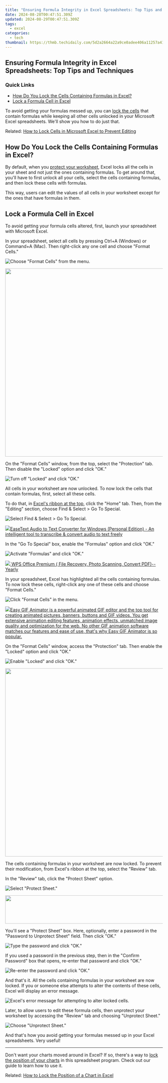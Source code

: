 ```yaml
---
title: "Ensuring Formula Integrity in Excel Spreadsheets: Top Tips and Techniques"
date: 2024-08-28T00:47:51.309Z
updated: 2024-08-29T00:47:51.309Z
tags:
  - excel
categories:
  - tech
thumbnail: https://thmb.techidaily.com/5d2a2664a22a9ce0adee406a11257a41dccd9059883156b786595c2defcdb7b3.jpg
---
```


## Ensuring Formula Integrity in Excel Spreadsheets: Top Tips and Techniques

### Quick Links

* [How Do You Lock the Cells Containing Formulas in Excel?](https://youtube-clips.techidaily.com/youtube-alternatives-3-best-video-sharing-sites/)
* [Lock a Formula Cell in Excel](https://instagram-video-recordings.techidaily.com/updated-insta-perfect-pivoting-mastering-video-angles-for-social-success/)

 To avoid getting your formulas messed up, you can [lock the cells](https://video-screen-grab.techidaily.com/new-savor-playtime-the-essential-guide-to-high-quality-offline-ios-games-for-2024/) that contain formulas while keeping all other cells unlocked in your Microsoft Excel spreadsheets. We'll show you how to do just that.

Related: [How to Lock Cells in Microsoft Excel to Prevent Editing](https://video-screen-grab.techidaily.com/new-savor-playtime-the-essential-guide-to-high-quality-offline-ios-games-for-2024/) 

##  How Do You Lock the Cells Containing Formulas in Excel?

 By default, when you [protect your worksheet](https://screen-recording.techidaily.com/updated-essential-tips-for-gameplay-screen-captures-on-xbox-one-for-2024/), Excel locks all the cells in your sheet and not just the ones containing formulas. To get around that, you'll have to first unlock all your cells, select the cells containing formulas, and then lock these cells with formulas.

 This way, users can edit the values of all cells in your worksheet except for the ones that have formulas in them.

##  Lock a Formula Cell in Excel

 To avoid getting your formula cells altered, first, launch your spreadsheet with Microsoft Excel.

 In your spreadsheet, select all cells by pressing Ctrl+A (Windows) or Command+A (Mac). Then right-click any one cell and choose "Format Cells."

![Choose "Format Cells" from the menu.](https://static1.howtogeekimages.com/wordpress/wp-content/uploads/2022/06/1-format-all-cells.png) 

<!-- affiliate ads begin -->
<a href="https://appsumo.8odi.net/c/5597632/2075461/7443" target="_top" id="2075461"><img src="//a.impactradius-go.com/display-ad/7443-2075461" border="0" alt="" width="1200" height="600"/></a><img height="0" width="0" src="https://appsumo.8odi.net/i/5597632/2075461/7443" style="position:absolute;visibility:hidden;" border="0" />
<!-- affiliate ads end -->
 On the "Format Cells" window, from the top, select the "Protection" tab. Then disable the "Locked" option and click "OK."

![Turn off "Locked" and click "OK."](https://static1.howtogeekimages.com/wordpress/wp-content/uploads/2022/06/2-unlock-all-cells.png) 

 All cells in your worksheet are now unlocked. To now lock the cells that contain formulas, first, select all these cells.

 To do that, in [Excel's ribbon at the top](https://screen-mirror.techidaily.com/in-2024-how-to-mirror-honor-play-40c-to-mac-drfone-by-drfone-android/), click the "Home" tab. Then, from the "Editing" section, choose Find & Select > Go To Special.

![Select Find & Select > Go To Special.](https://static1.howtogeekimages.com/wordpress/wp-content/uploads/2022/06/3-excel-go-to-special.png) 

<!-- affiliate ads begin -->
<a href="https://secure.2checkout.com/order/checkout.php?PRODS=40203538&QTY=1&AFFILIATE=108875&CART=1"><img src="https://secure.avangate.com/images/merchant/cc4b82e826b52ec41c810301548e8f48/products/audio-to-text-transcription-software.png" border="0">EaseText Audio to Text Converter for Windows (Personal Edition) - An intelligent tool to transcribe & convert audio to text freely </a>
<!-- affiliate ads end -->
 In the "Go To Special" box, enable the "Formulas" option and click "OK."

![Activate "Formulas" and click "OK."](https://static1.howtogeekimages.com/wordpress/wp-content/uploads/2022/06/4-select-all-formula-cells.png) 

<!-- affiliate ads begin -->
<a href="https://secure.2checkout.com/order/checkout.php?PRODS=38729081&QTY=1&AFFILIATE=108875&CART=1"><img src="https://website-prod.cache.wpscdn.com/img/wps-office-pdf-editor-1x.890dbda.png" border="0">
WPS Office Premium ( File Recovery, Photo Scanning, Convert PDF)--Yearly</a>
<!-- affiliate ads end -->
 In your spreadsheet, Excel has highlighted all the cells containing formulas. To now lock these cells, right-click any one of these cells and choose "Format Cells."

![Click "Format Cells" in the menu.](https://static1.howtogeekimages.com/wordpress/wp-content/uploads/2022/06/5-format-formula-cells.png) 

<!-- affiliate ads begin -->
<a href="https://secure.2checkout.com/order/checkout.php?PRODS=174416&QTY=1&AFFILIATE=108875&CART=1"><img src="https://www.easygifanimator.net/images/gif-animator.png" border="0">Easy GIF Animator is a powerful animated GIF editor and the top tool for creating animated pictures, banners, buttons and GIF videos. You get extensive animation editing features, animation effects, unmatched image quality and optimization for the web. No other GIF animation software matches our features and ease of use, that's why Easy GIF Animator is so popular.</a>
<!-- affiliate ads end -->
 On the "Format Cells" window, access the "Protection" tab. Then enable the "Locked" option and click "OK."

![Enable "Locked" and click "OK."](https://static1.howtogeekimages.com/wordpress/wp-content/uploads/2022/06/6-lock-formula-cells.png) 

<!-- affiliate ads begin -->
<a href="https://turtlebeacheu.sjv.io/c/5597632/1996818/23722" target="_top" id="1996818"><img src="//a.impactradius-go.com/display-ad/23722-1996818" border="0" alt="" width="600" height="600"/></a><img height="0" width="0" src="https://imp.pxf.io/i/5597632/1996818/23722" style="position:absolute;visibility:hidden;" border="0" />
<!-- affiliate ads end -->
 The cells containing formulas in your worksheet are now locked. To prevent their modification, from Excel's ribbon at the top, select the "Review" tab.

 In the "Review" tab, click the "Protect Sheet" option.

![Select "Protect Sheet."](https://static1.howtogeekimages.com/wordpress/wp-content/uploads/2022/06/7-protect-excel-sheet.png) 

<!-- affiliate ads begin -->
<a href="https://mindmanager.sjv.io/c/5597632/1787667/20231" target="_top" id="1787667"><img src="//a.impactradius-go.com/display-ad/20231-1787667" border="0" alt="" width="728" height="90"/></a><img height="0" width="0" src="https://imp.pxf.io/i/5597632/1787667/20231" style="position:absolute;visibility:hidden;" border="0" />
<!-- affiliate ads end -->
 You'll see a "Protect Sheet" box. Here, optionally, enter a password in the "Password to Unprotect Sheet" field. Then click "OK."

![Type the password and click "OK."](https://static1.howtogeekimages.com/wordpress/wp-content/uploads/2022/06/8-enter-protection-password.png) 

 If you used a password in the previous step, then in the "Confirm Password" box that opens, re-enter that password and click "OK."

![Re-enter the password and click "OK."](https://static1.howtogeekimages.com/wordpress/wp-content/uploads/2022/06/9-re-enter-protection-password.png) 

 And that's it. All the cells containing formulas in your worksheet are now locked. If you or someone else attempts to alter the contents of these cells, Excel will display an error message.

![Excel's error message for attempting to alter locked cells.](https://static1.howtogeekimages.com/wordpress/wp-content/uploads/2022/06/10-excel-error-locked-cells.png) 

 Later, to allow users to edit these formula cells, then unprotect your worksheet by accessing the "Review" tab and choosing "Unprotect Sheet."

![Choose "Unprotect Sheet."](https://static1.howtogeekimages.com/wordpress/wp-content/uploads/2022/06/11-unprotect-excel-sheet.png) 

 And that's how you avoid getting your formulas messed up in your Excel spreadsheets. Very useful!

---

 Don't want your charts moved around in Excel? If so, there's a way to [lock the position of your charts](https://easy-unlock-android.techidaily.com/delete-gmail-account-withwithout-password-on-oppo-find-x6-pro-by-drfone-android/) in this spreadsheet program. Check out our guide to learn how to use it.

Related: [How to Lock the Position of a Chart in Excel](https://easy-unlock-android.techidaily.com/delete-gmail-account-withwithout-password-on-oppo-find-x6-pro-by-drfone-android/)

<ins class="adsbygoogle"
     style="display:block"
     data-ad-format="autorelaxed"
     data-ad-client="ca-pub-7571918770474297"
     data-ad-slot="1223367746"></ins>



<ins class="adsbygoogle"
     style="display:block"
     data-ad-client="ca-pub-7571918770474297"
     data-ad-slot="8358498916"
     data-ad-format="auto"
     data-full-width-responsive="true"></ins>


